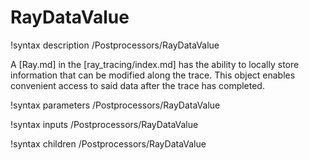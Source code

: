 # RayDataValue

!syntax description /Postprocessors/RayDataValue

A [Ray.md] in the [ray_tracing/index.md] has the ability to locally store information that can be modified along the trace. This object enables convenient access to said data after the trace has completed.

!syntax parameters /Postprocessors/RayDataValue

!syntax inputs /Postprocessors/RayDataValue

!syntax children /Postprocessors/RayDataValue
